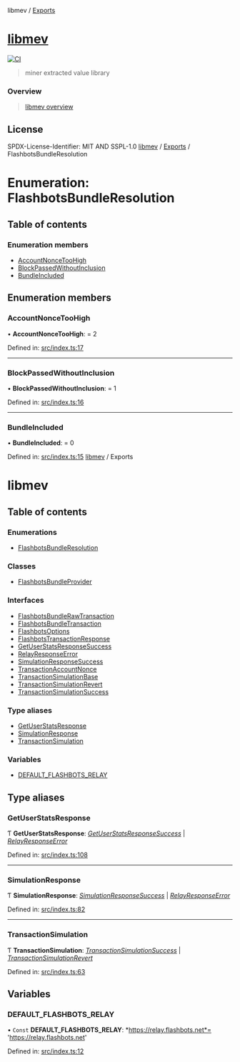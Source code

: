libmev / [Exports](modules.md)

# [libmev](#)

[![CI](https://github.com/sambacha/libmev/actions/workflows/main.yml/badge.svg)](https://github.com/sambacha/libmev/actions/workflows/main.yml)

> miner extracted value library

### Overview 

> [libmev overview](https://sambacha.github.io/libmev/modules.html)

## License

SPDX-License-Identifier: MIT AND SSPL-1.0
[libmev](../README.md) / [Exports](../modules.md) / FlashbotsBundleResolution

# Enumeration: FlashbotsBundleResolution

## Table of contents

### Enumeration members

- [AccountNonceTooHigh](flashbotsbundleresolution.md#accountnoncetoohigh)
- [BlockPassedWithoutInclusion](flashbotsbundleresolution.md#blockpassedwithoutinclusion)
- [BundleIncluded](flashbotsbundleresolution.md#bundleincluded)

## Enumeration members

### AccountNonceTooHigh

• **AccountNonceTooHigh**: = 2

Defined in: [src/index.ts:17](https://github.com/sambacha/libmev/blob/cd0dbf2/src/index.ts#L17)

___

### BlockPassedWithoutInclusion

• **BlockPassedWithoutInclusion**: = 1

Defined in: [src/index.ts:16](https://github.com/sambacha/libmev/blob/cd0dbf2/src/index.ts#L16)

___

### BundleIncluded

• **BundleIncluded**: = 0

Defined in: [src/index.ts:15](https://github.com/sambacha/libmev/blob/cd0dbf2/src/index.ts#L15)
[libmev](README.md) / Exports

# libmev

## Table of contents

### Enumerations

- [FlashbotsBundleResolution](enums/flashbotsbundleresolution.md)

### Classes

- [FlashbotsBundleProvider](classes/flashbotsbundleprovider.md)

### Interfaces

- [FlashbotsBundleRawTransaction](interfaces/flashbotsbundlerawtransaction.md)
- [FlashbotsBundleTransaction](interfaces/flashbotsbundletransaction.md)
- [FlashbotsOptions](interfaces/flashbotsoptions.md)
- [FlashbotsTransactionResponse](interfaces/flashbotstransactionresponse.md)
- [GetUserStatsResponseSuccess](interfaces/getuserstatsresponsesuccess.md)
- [RelayResponseError](interfaces/relayresponseerror.md)
- [SimulationResponseSuccess](interfaces/simulationresponsesuccess.md)
- [TransactionAccountNonce](interfaces/transactionaccountnonce.md)
- [TransactionSimulationBase](interfaces/transactionsimulationbase.md)
- [TransactionSimulationRevert](interfaces/transactionsimulationrevert.md)
- [TransactionSimulationSuccess](interfaces/transactionsimulationsuccess.md)

### Type aliases

- [GetUserStatsResponse](modules.md#getuserstatsresponse)
- [SimulationResponse](modules.md#simulationresponse)
- [TransactionSimulation](modules.md#transactionsimulation)

### Variables

- [DEFAULT\_FLASHBOTS\_RELAY](modules.md#default_flashbots_relay)

## Type aliases

### GetUserStatsResponse

Ƭ **GetUserStatsResponse**: [*GetUserStatsResponseSuccess*](interfaces/getuserstatsresponsesuccess.md) \| [*RelayResponseError*](interfaces/relayresponseerror.md)

Defined in: [src/index.ts:108](https://github.com/sambacha/libmev/blob/cd0dbf2/src/index.ts#L108)

___

### SimulationResponse

Ƭ **SimulationResponse**: [*SimulationResponseSuccess*](interfaces/simulationresponsesuccess.md) \| [*RelayResponseError*](interfaces/relayresponseerror.md)

Defined in: [src/index.ts:82](https://github.com/sambacha/libmev/blob/cd0dbf2/src/index.ts#L82)

___

### TransactionSimulation

Ƭ **TransactionSimulation**: [*TransactionSimulationSuccess*](interfaces/transactionsimulationsuccess.md) \| [*TransactionSimulationRevert*](interfaces/transactionsimulationrevert.md)

Defined in: [src/index.ts:63](https://github.com/sambacha/libmev/blob/cd0dbf2/src/index.ts#L63)

## Variables

### DEFAULT\_FLASHBOTS\_RELAY

• `Const` **DEFAULT\_FLASHBOTS\_RELAY**: *https://relay.flashbots.net*= 'https://relay.flashbots.net'

Defined in: [src/index.ts:12](https://github.com/sambacha/libmev/blob/cd0dbf2/src/index.ts#L12)
